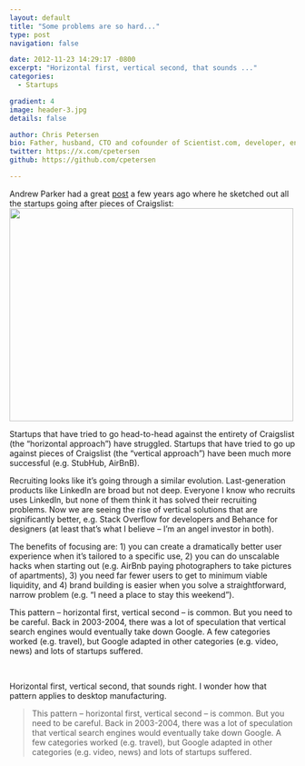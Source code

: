 ```yaml
---
layout: default
title: "Some problems are so hard..."
type: post
navigation: false

date: 2012-11-23 14:29:17 -0800
excerpt: "Horizontal first, vertical second, that sounds ..."
categories:
  - Startups

gradient: 4
image: header-3.jpg
details: false

author: Chris Petersen
bio: Father, husband, CTO and cofounder of Scientist.com, developer, entrepreneur and technologist.
twitter: https://x.com/cpetersen
github: https://github.com/cpetersen

---
```


<p>Andrew Parker had a great <a href="http://thegongshow.tumblr.com/post/345941486/the-spawn-of-craigslist-like-most-vcs-that-focus">post</a> a few years ago where he sketched out all the startups going after pieces of Craigslist:<br />
<img src="https://lh4.googleusercontent.com/vl8LZu_6tICMl8YOT1_SvMY1805i7cQ-r7fNMNoGDeec2CgHQHte_WY_nwkQ70p8AcfgteX--nwH1T_A3fFIKl1JDIVJgRZhvJkIAU6viz9KDeTdVMx3" alt="" width="500px;" height="375px;" /></p>
<p>Startups that have tried to go head-to-head against the entirety of Craigslist (the “horizontal approach”) have struggled. Startups that have tried to go up against pieces of Craigslist (the “vertical approach”) have been much more successful (e.g. StubHub, AirBnB).</p>
<p>Recruiting looks like it&#8217;s going through a similar evolution. Last-generation products like LinkedIn are broad but not deep. Everyone I know who recruits uses LinkedIn, but none of them think it has solved their recruiting problems. Now we are seeing the rise of vertical solutions that are significantly better, e.g. Stack Overflow for developers and Behance for designers (at least that&#8217;s what I believe &#8211; I’m an angel investor in both).</p>
<p>The benefits of focusing are: 1) you can create a dramatically better user experience when it&#8217;s tailored to a specific use, 2) you can do unscalable hacks when starting out (e.g. AirBnb paying photographers to take pictures of apartments), 3) you need far fewer users to get to minimum viable liquidity, and 4) brand building is easier when you solve a straightforward, narrow problem (e.g. “I need a place to stay this weekend”).</p>
<p>This pattern &#8211; horizontal first, vertical second &#8211; is common. But you need to be careful. Back in 2003-2004, there was a lot of speculation that vertical search engines would eventually take down Google. A few categories worked (e.g. travel), but Google adapted in other categories (e.g. video, news) and lots of startups suffered.</p>
<p><strong id="internal-source-marker_0.9225729466415942"><br />
</strong></p>

Horizontal first, vertical second, that sounds right. I wonder how that pattern applies to desktop manufacturing. 

 >  This pattern – horizontal first, vertical second – is common. But you need to be careful. Back in 2003-2004, there was a lot of speculation that vertical search engines would eventually take down Google. A few categories worked (e.g. travel), but Google adapted in other categories (e.g. video, news) and lots of startups suffered. 

